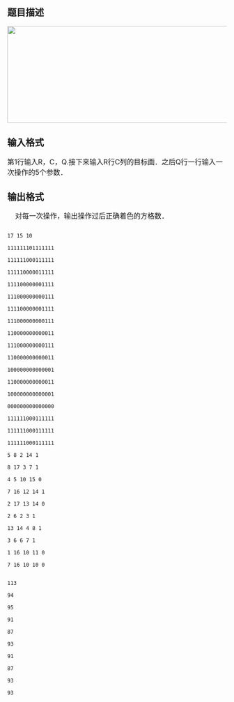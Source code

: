 ## 题目描述

<p><img height="222" width="824" alt="" src="https://s2.loli.net/2023/08/14/mw4SKHjY1ldctIr.png"></p>

## 输入格式

<div>
 <span style="font-size: medium">第1行输入R，C，Q.接下来输入R行C列的目标画．之后Q行一行输入一次操作的5个参数．</span>
</div>

## 输出格式

<div>
 <span style="font-size: medium">    对每一次操作，输出操作过后正确着色的方格数．</span>
</div>

```input1
17 15 10
111111101111111
111111000111111
111110000011111
111100000001111
111000000000111
111100000001111
111000000000111
110000000000011
111000000000111
110000000000011
100000000000001
110000000000011
100000000000001
000000000000000
111111000111111
111111000111111
111111000111111
5 8 2 14 1
8 17 3 7 1
4 5 10 15 0
7 16 12 14 1
2 17 13 14 0
2 6 2 3 1
13 14 4 8 1
3 6 6 7 1
1 16 10 11 0
7 16 10 10 0
```
```output1
113
94
95
91
87
93
91
87
93
93
```
